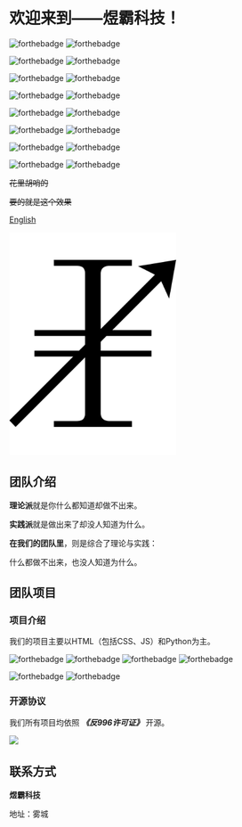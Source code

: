<!-- 这里GitHub的链接貌似有问题，默认的起始位置为.github/，而不是.github/profile/ -->

# 欢迎来到——煜霸科技！ 

![forthebadge](https://forthebadge.com/images/badges/check-it-out.svg) ![forthebadge](https://forthebadge.com/images/badges/for-you.svg)

![forthebadge](https://forthebadge.com/images/badges/contains-technical-debt.svg) ![forthebadge](https://forthebadge.com/images/badges/fixed-bugs.svg)

![forthebadge](https://forthebadge.com/images/badges/it-works-why.svg) ![forthebadge](https://forthebadge.com/images/badges/its-not-a-lie-if-you-believe-it.svg)

![forthebadge](https://forthebadge.com/images/badges/made-with-crayons.svg) ![forthebadge](https://forthebadge.com/images/badges/makes-people-smile.svg)

![forthebadge](https://forthebadge.com/images/badges/validated-html5.svg) ![forthebadge](https://forthebadge.com/images/badges/no-ragrets.svg)

![forthebadge](https://forthebadge.com/images/badges/built-by-developers.svg) ![forthebadge](https://forthebadge.com/images/badges/built-with-love.svg)

![forthebadge](https://forthebadge.com/images/badges/open-source.svg) ![forthebadge](https://forthebadge.com/images/badges/not-a-bug-a-feature.svg)

![forthebadge](https://forthebadge.com/images/badges/powered-by-black-magic.svg) ![forthebadge](https://forthebadge.com/images/badges/powered-by-coffee.svg)

~~花里胡哨的~~

~~要的就是这个效果~~

[English](profile/README_EN.md)

<img width="300px" src="profile/img/logo.svg">

## 团队介绍

**理论派**就是你什么都知道却做不出来。

**实践派**就是做出来了却没人知道为什么。

**在我们的团队里**，则是综合了理论与实践：

什么都做不出来，也没人知道为什么。

## 团队项目

### 项目介绍

我们的项目主要以HTML（包括CSS、JS）和Python为主。

![forthebadge](https://forthebadge.com/images/badges/uses-html.svg) ![forthebadge](https://forthebadge.com/images/badges/uses-css.svg) ![forthebadge](https://forthebadge.com/images/badges/uses-js.svg) ![forthebadge](https://forthebadge.com/images/badges/uses-git.svg)


![forthebadge](https://forthebadge.com/images/badges/made-with-python.svg) ![forthebadge](https://forthebadge.com/images/badges/made-with-markdown.svg)

### 开源协议

我们所有项目均依照 ***《反996许可证》*** 开源。

[![](https://img.shields.io/static/v1?label=LICENSE&message=%22Anti%20996%22%20License%20Version%201.0&color=blue&style=for-the-badge)](https://github.com/996icu/996.ICU)

## 联系方式

**煜霸科技**

地址：雾城